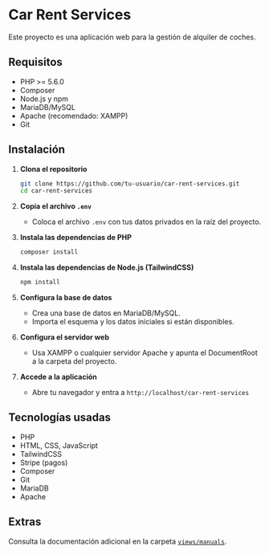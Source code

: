 # Car Rent Services

Este proyecto es una aplicación web para la gestión de alquiler de coches.

## Requisitos

- PHP >= 5.6.0
- Composer
- Node.js y npm
- MariaDB/MySQL
- Apache (recomendado: XAMPP)
- Git

## Instalación

1. **Clona el repositorio**
   ```sh
   git clone https://github.com/tu-usuario/car-rent-services.git
   cd car-rent-services
   ```

2. **Copia el archivo `.env`**
   - Coloca el archivo `.env` con tus datos privados en la raíz del proyecto.

3. **Instala las dependencias de PHP**
   ```sh
   composer install
   ```

4. **Instala las dependencias de Node.js (TailwindCSS)**
   ```sh
   npm install
   ```

5. **Configura la base de datos**
   - Crea una base de datos en MariaDB/MySQL.
   - Importa el esquema y los datos iniciales si están disponibles.

6. **Configura el servidor web**
   - Usa XAMPP o cualquier servidor Apache y apunta el DocumentRoot a la carpeta del proyecto.

7. **Accede a la aplicación**
   - Abre tu navegador y entra a `http://localhost/car-rent-services`

## Tecnologías usadas

- PHP
- HTML, CSS, JavaScript
- TailwindCSS
- Stripe (pagos)
- Composer
- Git
- MariaDB
- Apache

## Extras

Consulta la documentación adicional en la carpeta [`views/manuals`](views/manuals/).
